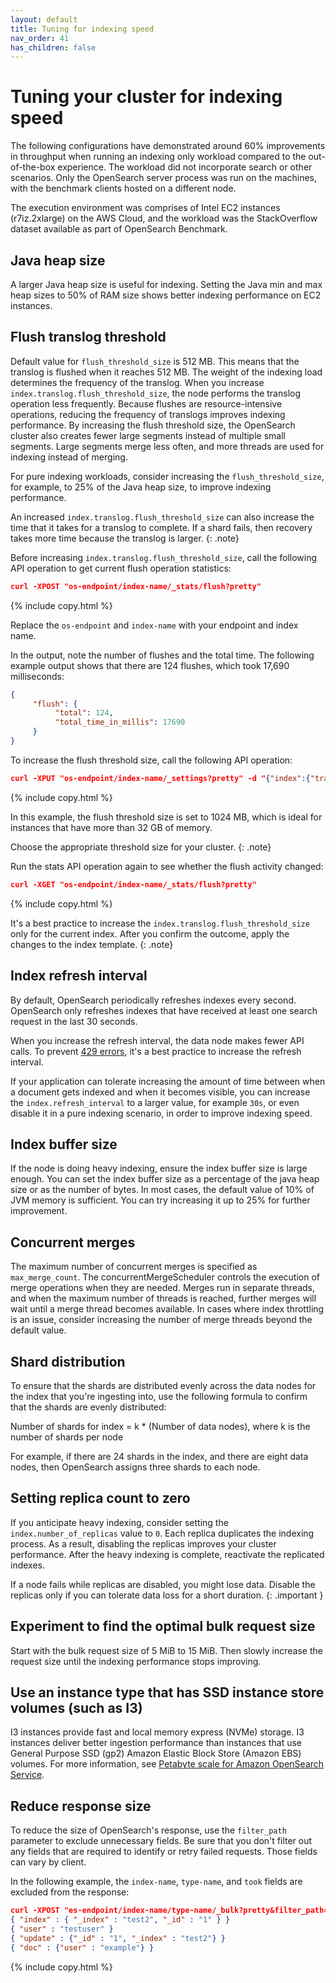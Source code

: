 ```yaml
---
layout: default
title: Tuning for indexing speed
nav_order: 41
has_children: false
---
```


# Tuning your cluster for indexing speed

The following configurations have demonstrated around 60% improvements in throughput when
running an indexing only workload compared to the out-of-the-box experience. The workload did not
incorporate search or other scenarios. Only the OpenSearch server process was run on the machines,
with the benchmark clients hosted on a different node.

The execution environment was comprises of Intel EC2 instances (r7iz.2xlarge) on the AWS Cloud, and the
workload was the StackOverflow dataset available as part of OpenSearch Benchmark.

## Java heap size

A larger Java heap size is useful for indexing. Setting the Java min and max heap sizes to 50% of RAM
size shows better indexing performance on EC2 instances.

## Flush translog threshold

Default value for `flush_threshold_size` is 512 MB. This means that the translog is flushed when it reaches 512 MB. The weight of the indexing load determines the frequency of the translog. When you increase `index.translog.flush_threshold_size`, the node performs the translog operation less frequently. Because flushes are resource-intensive operations, reducing the frequency of translogs improves indexing performance. By increasing the flush threshold size, the OpenSearch cluster also creates fewer large segments instead of multiple small segments. Large segments merge less often, and more threads are used for indexing instead of merging.

For pure indexing workloads, consider increasing the `flush_threshold_size`, for example, to 25% of the Java heap size, to improve indexing performance.

An increased `index.translog.flush_threshold_size` can also increase the time that it takes for a translog to complete. If a shard fails, then recovery takes more time because the translog is larger.
{: .note}

Before increasing `index.translog.flush_threshold_size`, call the following API operation to get current flush operation statistics:

```json
curl -XPOST "os-endpoint/index-name/_stats/flush?pretty"
```
{% include copy.html %}


Replace the `os-endpoint` and `index-name` with your endpoint and index name.

In the output, note the number of flushes and the total time. The following example output shows that there are 124 flushes, which took 17,690 milliseconds:

```json
{
     "flush": {
          "total": 124,
          "total_time_in_millis": 17690
     }
}
```

To increase the flush threshold size, call the following API operation:

```json
curl -XPUT "os-endpoint/index-name/_settings?pretty" -d "{"index":{"translog.flush_threshold_size" : "1024MB"}}"
```
{% include copy.html %}

In this example, the flush threshold size is set to 1024 MB, which is ideal for instances that have more than 32 GB of memory.

Choose the appropriate threshold size for your cluster.
{: .note}

Run the stats API operation again to see whether the flush activity changed:

```json
curl -XGET "os-endpoint/index-name/_stats/flush?pretty"
```
{% include copy.html %}

It's a best practice to increase the `index.translog.flush_threshold_size` only for the current index. After you confirm the outcome, apply the changes to the index template.
{: .note}

## Index refresh interval

By default, OpenSearch periodically refreshes indexes every second. OpenSearch only refreshes indexes that have
received at least one search request in the last 30 seconds.

When you increase the refresh interval, the data node makes fewer API calls. To prevent [429 errors](https://repost.aws/knowledge-center/opensearch-resolve-429-error), it's a best practice to increase the refresh interval.

If your application can tolerate increasing the amount of time between when a document gets indexed and when it
becomes visible, you can increase the `index.refresh_interval` to a larger value, for example `30s`, or even disable it in a
pure indexing scenario, in order to improve indexing speed.

## Index buffer size

If the node is doing heavy indexing, ensure the index buffer size is large enough. You can set the index buffer size as a percentage of the
java heap size or as the number of bytes. In most cases, the default value of 10% of JVM memory is sufficient. You can try
increasing it up to 25% for further improvement.

## Concurrent merges

The maximum number of concurrent merges is specified as `max_merge_count`. The concurrentMergeScheduler controls the execution of
merge operations when they are needed. Merges run in separate threads, and when the maximum number of
threads is reached, further merges will wait until a merge thread becomes available.
In cases where index throttling is an issue, consider increasing the number of merge threads beyond the
default value.

## Shard distribution

To ensure that the shards are distributed evenly across the data nodes for the index that you're ingesting into, use the following formula to confirm that the shards are evenly distributed:

Number of shards for index = k * (Number of data nodes), where k is the number of shards per node

For example, if there are 24 shards in the index, and there are eight data nodes, then OpenSearch assigns three shards to each node. 

## Setting replica count to zero

If you anticipate heavy indexing, consider setting the `index.number_of_replicas` value to `0`. Each replica duplicates the indexing process. As a result, disabling the replicas improves your cluster performance. After the heavy indexing is complete, reactivate the replicated indexes.

If a node fails while replicas are disabled, you might lose data. Disable the replicas only if you can tolerate data loss for a short duration.
{: .important }

## Experiment to find the optimal bulk request size

Start with the bulk request size of 5 MiB to 15 MiB. Then slowly increase the request size until the indexing performance stops improving. 

## Use an instance type that has SSD instance store volumes (such as I3)

I3 instances provide fast and local memory express (NVMe) storage. I3 instances deliver better ingestion performance than instances that use General Purpose SSD (gp2) Amazon Elastic Block Store (Amazon EBS) volumes. For more information, see [Petabyte scale for Amazon OpenSearch Service](https://docs.aws.amazon.com/opensearch-service/latest/developerguide/petabyte-scale.html).

## Reduce response size

To reduce the size of OpenSearch's response, use the `filter_path` parameter to exclude unnecessary fields. Be sure that you don't filter out any fields that are required to identify or retry failed requests. Those fields can vary by client.

In the following example, the `index-name`, `type-name`, and `took` fields are excluded from the response:

```json
curl -XPOST "es-endpoint/index-name/type-name/_bulk?pretty&filter_path=-took,-items.index._index,-items.index._type" -H 'Content-Type: application/json' -d'
{ "index" : { "_index" : "test2", "_id" : "1" } }
{ "user" : "testuser" }
{ "update" : {"_id" : "1", "_index" : "test2"} }
{ "doc" : {"user" : "example"} }
```
{% include copy.html %}
